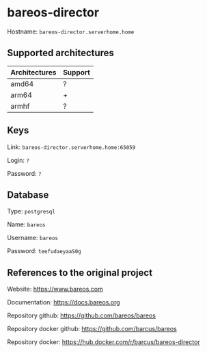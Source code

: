 # bareos-director

Hostname: `bareos-director.serverhome.home`

## Supported architectures

| Architectures | Support |
| :------------ | :------ |
| amd64         | ?       |
| arm64         | +       |
| armhf         | ?       |

## Keys

Link: `bareos-director.serverhome.home:65059`

Login: `?`

Password: `?`

## Database

Type: `postgresql`

Name: `bareos`

Username: `bareos`

Password: `teefudaeyaaS0g`

## References to the original project

Website: https://www.bareos.com

Documentation: https://docs.bareos.org

Repository github: https://github.com/bareos/bareos

Repository docker github: https://github.com/barcus/bareos

Repository docker: https://hub.docker.com/r/barcus/bareos-director
